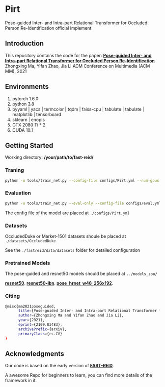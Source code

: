 # Pirt
Pose-guided Inter- and Intra-part Relational Transformer for Occluded Person Re-Identification official implement

## Introduction

This repository contains the code for the paper:
[**Pose-guided Inter- and Intra-part Relational Transformer for Occluded Person Re-Identification**](https://arxiv.org/abs/2109.03483)
Zhongxing Ma, Yifan Zhao, Jia Li
ACM Conference on Multimedia (ACM MM), 2021

## Environments

1. pytorch 1.6.0
2. python  3.8
3. pyyaml | yacs | termcolor | tqdm | faiss-cpu | tabulate | tabulate | matplotlib | tensorboard
4. sklearn | enopis
5. GTX 2080 Ti * 2
6. CUDA 10.1

## Getting Started

Working directory: **/your/path/to/fast-reid/**

### Traning

```bash
python -u tools/train_net.py --config-file configs/Pirt.yml --num-gpus 2 OUTPUT_DIR logs/your/customed/path
```

### Evaluation

```bash
python -u tools/train_net.py --eval-only --config-file configs/eval.yml --num-gpus 2 OUTPUT_DIR logs/your/customed/path
```

The config file of the model are placed at `./configs/Pirt.yml`

### Datasets

OccludedDuke or Market-1501 datasets shoule be placed at `./datasets/OccludedDuke`

See the `./fastreid/data/datasets` folder for detailed configuration

### Pretrained Models

The pose-guided and resnet50 models should be placed at `../models_zoo/`

[**resnet50**](https://download.pytorch.org/models/resnet50-19c8e357.pth).
[**resnet50-ibn**](https://github.com/XingangPan/IBN-Net/releases/download/v1.0/resnet50_ibn_a-d9d0bb7b.pth).
[**pose_hrnet_w48_256x192**](https://drive.google.com/file/d/1GwNajHuDAXa61ioDw0d6F_ic7WhlELDb/view?usp=sharing).

### Citing

```bash
@misc{ma2021poseguided,
      title={Pose-guided Inter- and Intra-part Relational Transformer for Occluded Person Re-Identification}, 
      author={Zhongxing Ma and Yifan Zhao and Jia Li},
      year={2021},
      eprint={2109.03483},
      archivePrefix={arXiv},
      primaryClass={cs.CV}
}
```

## Acknowledgments

Our code is based on the early version of [**FAST-REID**](https://github.com/JDAI-CV/fast-reid).

A awesome Repo for beginners to learn, you can find more details of the framework in it.
